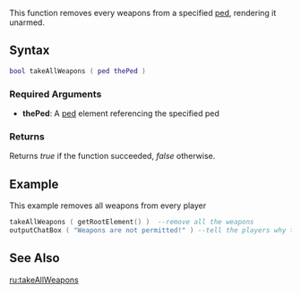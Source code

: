 This function removes every weapons from a specified [ped](/ped.md "wikilink"), rendering it unarmed.

Syntax
------

``` lua
bool takeAllWeapons ( ped thePed )
```

### Required Arguments

-   **thePed**: A [ped](/ped.md "wikilink") element referencing the specified ped

### Returns

Returns *true* if the function succeeded, *false* otherwise.

Example
-------

This example removes all weapons from every player

``` lua
takeAllWeapons ( getRootElement() )  --remove all the weapons
outputChatBox ( "Weapons are not permitted!" ) --tell the players why they lost their weapons
```

See Also
--------

[ru:takeAllWeapons](/ru:takeAllWeapons.md "wikilink")
